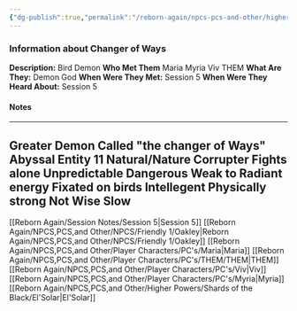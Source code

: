 ```yaml
---
{"dg-publish":true,"permalink":"/reborn-again/npcs-pcs-and-other/higher-powers/demons/changer-of-ways/"}
---
```


### Information about Changer of Ways 
**Description:** Bird Demon
**Who Met Them** Maria Myria Viv THEM
**What Are They:** Demon God
**When Were They Met:** Session 5
**When Were They Heard About:** Session 5

#### Notes
---
Greater Demon
Called "the changer of Ways"
Abyssal Entity 11
Natural/Nature Corrupter
Fights alone
Unpredictable
Dangerous
Weak to Radiant energy
Fixated on birds
Intellegent
Physically strong
Not Wise
Slow
-


[[Reborn Again/Session Notes/Session 5\|Session 5]]
[[Reborn Again/NPCS,PCS,and Other/NPCS/Friendly 1/Oakley\|Reborn Again/NPCS,PCS,and Other/NPCS/Friendly 1/Oakley]]
[[Reborn Again/NPCS,PCS,and Other/Player Characters/PC's/Maria\|Maria]] [[Reborn Again/NPCS,PCS,and Other/Player Characters/PC's/THEM/THEM\|THEM]]
[[Reborn Again/NPCS,PCS,and Other/Player Characters/PC's/Viv\|Viv]]
[[Reborn Again/NPCS,PCS,and Other/Player Characters/PC's/Myria\|Myria]]
[[Reborn Again/NPCS,PCS,and Other/Higher Powers/Shards of the Black/El'Solar\|El'Solar]]